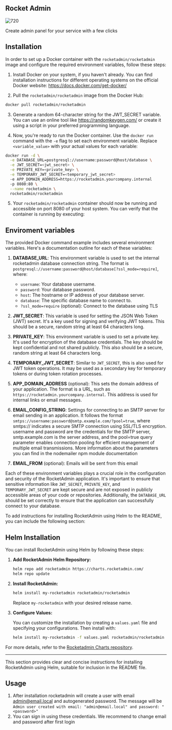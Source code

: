 ## Rocket Admin

![720](https://github.com/rocket-admin/rocketadmin/assets/75169/31f1ac1b-ded0-40b6-984a-e50a3ddc4ee2)


Create admin panel for your service with a few clicks

## Installation

In order to set up a Docker container with the `rocketadmin/rocketadmin` image and configure the required environment variables, follow these steps:

1. Install Docker on your system, if you haven't already. You can find installation instructions for different operating systems on the official Docker website: https://docs.docker.com/get-docker/

2. Pull the `rocketadmin/rocketadmin` image from the Docker Hub:

```bash
docker pull rocketadmin/rocketadmin
```

3. Generate a random 64-character string for the JWT_SECRET variable. You can use an online tool like https://randomkeygen.com/ or create it using a script in your preferred programming language.

4. Now, you're ready to run the Docker container. Use the `docker run` command with the `-e` flag to set each environment variable. Replace `<variable_value>` with your actual values for each variable:

```bash
docker run -d \
  -e DATABASE_URL=postgresql://username:password@host/database \
  -e JWT_SECRET=<jwt_secret> \
  -e PRIVATE_KEY=<private_key> \
  -e TEMPORARY_JWT_SECRET=<temporary_jwt_secret>
  -e APP_DOMAIN_ADDRESS=https://rocketadmin.yourcompany.internal
  -p 8080:80 \
  --name rocketadmin \
  rocketadmin/rocketadmin
```

5. Your `rocketadmin/rocketadmin` container should now be running and accessible on port 8080 of your host system. You can verify that the container is running by executing:

## Enviroment variables

The provided Docker command example includes several environment variables. Here's a documentation outline for each of these variables:

1. **DATABASE_URL**: This environment variable is used to set the internal rocketadmin database connection string. The format is `postgresql://username:password@host/database[?ssl_mode=require]`, where:
   - `username`: Your database username.
   - `password`: Your database password.
   - `host`: The hostname or IP address of your database server.
   - `database`: The specific database name to connect to.
   - `?ssl_mode=require` (optional): Connect to the database using TLS

2. **JWT_SECRET**: This variable is used for setting the JSON Web Token (JWT) secret. It's a key used for signing and verifying JWT tokens. This should be a secure, random string at least 64 characters long.

3. **PRIVATE_KEY**: This environment variable is used to set a private key. It's used for encryption of the database credentials. The key should be kept confidential and not shared publicly. This also should be a secure, random string at least 64 characters long.

4. **TEMPORARY_JWT_SECRET**: Similar to `JWT_SECRET`, this is also used for JWT token operations. It may be used as a secondary key for temporary tokens or during token rotation processes.

5. **APP_DOMAIN_ADDRESS** (optional): This sets the domain address of your application. The format is a URL, such as `https://rocketadmin.yourcompany.internal`. This address is used for internal links or email messages.
6. **EMAIL_CONFIG_STRING**: Settings for connecting to an SMTP server for email sending in an application. It follows the format `smtps://username:password@smtp.example.com/?pool=true`, where smtps:// indicates a secure SMTP connection using SSL/TLS encryption. username and password are the credentials for the SMTP server, smtp.example.com is the server address, and the pool=true query parameter enables connection pooling for efficient management of multiple email transmissions. More information about the parameters you can find in the nodemailer npm module documentation
7. **EMAIL_FROM** (optional): Emails will be sent from this email

Each of these environment variables plays a crucial role in the configuration and security of the RocketAdmin application. It's important to ensure that sensitive information like `JWT_SECRET`, `PRIVATE_KEY`, and `TEMPORARY_JWT_SECRET` are kept secure and are not exposed in publicly accessible areas of your code or repositories. Additionally, the `DATABASE_URL` should be set correctly to ensure that the application can successfully connect to your database.

To add instructions for installing RocketAdmin using Helm to the README, you can include the following section:

## Helm Installation

You can install RocketAdmin using Helm by following these steps:

1. **Add RocketAdmin Helm Repository:**

   ```sh
   helm repo add rocketadmin https://charts.rocketadmin.com/
   helm repo update
   ```

2. **Install RocketAdmin:**

   ```sh
   helm install my-rocketadmin rocketadmin/rocketadmin
   ```

   Replace `my-rocketadmin` with your desired release name.

3. **Configure Values:**

   You can customize the installation by creating a `values.yaml` file and specifying your configurations. Then install with:

   ```sh
   helm install my-rocketadmin -f values.yaml rocketadmin/rocketadmin
   ```

For more details, refer to the [Rocketadmin Charts repository](https://artifacthub.io/packages/helm/rocketadmin/rocketadmin).

---

This section provides clear and concise instructions for installing RocketAdmin using Helm, suitable for inclusion in the README file.
## Usage

1. After installation rocketadmin will create a user with email admin@email.local and autogenerated password. The message will be `Admin user created with email: "admin@email.local" and password: "<password>"`
2. You can sign in using these credentials. We recommend to change email and password after first login
